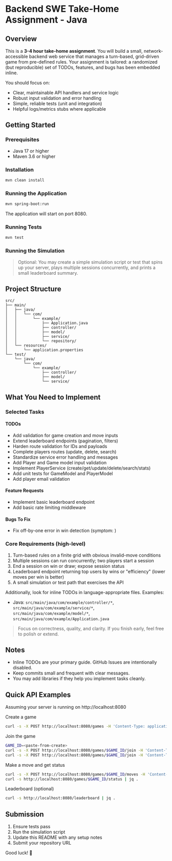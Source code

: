 # Backend SWE Take-Home Assignment - Java

## Overview

This is a **3-4 hour take-home assignment**. You will build a small, network-accessible backend web service that manages a turn-based, grid-driven game from pre-defined rules. Your assignment is tailored: a randomized (but reproducible) set of TODOs, features, and bugs has been embedded inline.

You should focus on:
- Clear, maintainable API handlers and service logic
- Robust input validation and error handling
- Simple, reliable tests (unit and integration)
- Helpful logs/metrics stubs where applicable

## Getting Started

### Prerequisites

- Java 17 or higher
- Maven 3.6 or higher

### Installation

```bash
mvn clean install
```

### Running the Application

```bash
mvn spring-boot:run
```

The application will start on port 8080.

### Running Tests

```bash
mvn test
```

### Running the Simulation

> Optional: You may create a simple simulation script or test that spins up your server, plays multiple sessions concurrently, and prints a small leaderboard summary.

## Project Structure

```
src/
├── main/
│   ├── java/
│   │   └── com/
│   │       └── example/
│   │           ├── Application.java
│   │           ├── controller/
│   │           ├── model/
│   │           ├── service/
│   │           └── repository/
│   └── resources/
│       └── application.properties
└── test/
    └── java/
        └── com/
            └── example/
                ├── controller/
                ├── model/
                └── service/
```

## What You Need to Implement

### Selected Tasks

#### TODOs
- Add validation for game creation and move inputs
- Extend leaderboard endpoints (pagination, filters)
- Harden route validation for IDs and payloads
- Complete players routes (update, delete, search)
- Standardize service error handling and messages
- Add Player and Game model input validation
- Implement PlayerService (create/get/update/delete/search/stats)
- Add unit tests for GameModel and PlayerModel
- Add player email validation

#### Feature Requests
- Implement basic leaderboard endpoint
- Add basic rate limiting middleware

#### Bugs To Fix
- Fix off-by-one error in win detection (symptom: )

### Core Requirements (high-level)

1. Turn-based rules on a finite grid with obvious invalid-move conditions
2. Multiple sessions can run concurrently; two players start a session
3. End a session on win or draw; expose session status
4. Leaderboard endpoint returning top users by wins or "efficiency" (lower moves per win is better)
5. A small simulation or test path that exercises the API

Additionally, look for inline TODOs in language-appropriate files. Examples:
- Java: `src/main/java/com/example/controller/*`, `src/main/java/com/example/service/*`, `src/main/java/com/example/model/*`, `src/main/java/com/example/Application.java`

> Focus on correctness, quality, and clarity. If you finish early, feel free to polish or extend.

## Notes

- Inline TODOs are your primary guide. GitHub Issues are intentionally disabled.
- Keep commits small and frequent with clear messages.
- You may add libraries if they help you implement tasks cleanly.

## Quick API Examples

Assuming your server is running on http://localhost:8080

Create a game
```bash
curl -s -X POST http://localhost:8080/games -H 'Content-Type: application/json' -d '{"name":"Sample"}' | jq .
```

Join the game
```bash
GAME_ID=<paste-from-create>
curl -s -X POST http://localhost:8080/games/$GAME_ID/join -H 'Content-Type: application/json' -d '{"playerId":"player-1"}' | jq .
curl -s -X POST http://localhost:8080/games/$GAME_ID/join -H 'Content-Type: application/json' -d '{"playerId":"player-2"}' | jq .
```

Make a move and get status
```bash
curl -s -X POST http://localhost:8080/games/$GAME_ID/moves -H 'Content-Type: application/json' -d '{"playerId":"player-1","row":0,"col":0}' | jq .
curl -s http://localhost:8080/games/$GAME_ID/status | jq .
```

Leaderboard (optional)
```bash
curl -s http://localhost:8080/leaderboard | jq .
```

## Submission

1. Ensure tests pass
2. Run the simulation script
3. Update this README with any setup notes
4. Submit your repository URL

Good luck! 🚀
